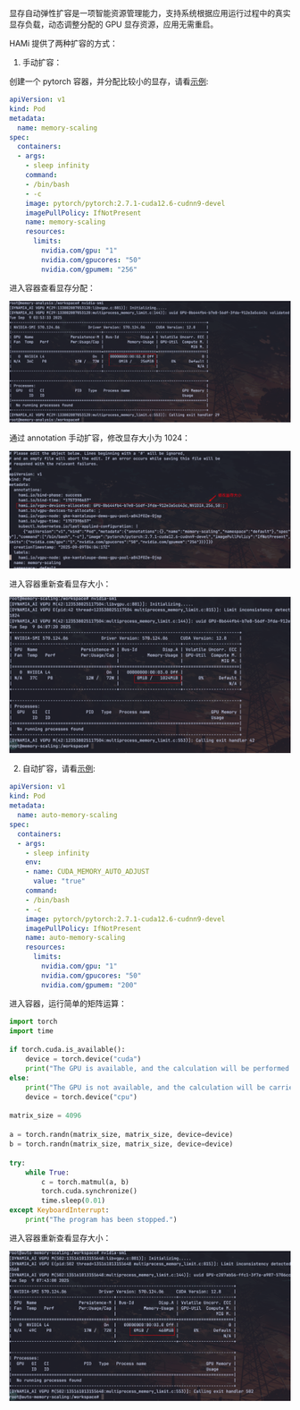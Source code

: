 显存自动弹性扩容是一项智能资源管理能力，支持系统根据应用运行过程中的真实显存负载，动态调整分配的 GPU 显存资源，应用无需重启。

HAMi 提供了两种扩容的方式：

1. 手动扩容：

创建一个 pytorch 容器，并分配比较小的显存，请看[示例](./sources/memory-scaling.yaml):

```yaml
apiVersion: v1
kind: Pod
metadata:
  name: memory-scaling
spec:
  containers:
  - args:
    - sleep infinity
    command:
    - /bin/bash
    - -c
    image: pytorch/pytorch:2.7.1-cuda12.6-cudnn9-devel
    imagePullPolicy: IfNotPresent
    name: memory-scaling
    resources:
      limits:
        nvidia.com/gpu: "1"
        nvidia.com/gpucores: "50"
        nvidia.com/gpumem: "256"
```

进入容器查看显存分配：

![](./screenshot/memory-scaling01.png)

通过 annotation 手动扩容，修改显存大小为 1024：

![](./screenshot/memory-scaling02.png)

进入容器重新查看显存大小：

![](./screenshot/memory-scaling03.png)

2. 自动扩容，请看[示例](./sources/memory-scaling01.yaml):

```yaml
apiVersion: v1
kind: Pod
metadata:
  name: auto-memory-scaling
spec:
  containers:
  - args:
    - sleep infinity
    env:
    - name: CUDA_MEMORY_AUTO_ADJUST
      value: "true"
    command:
    - /bin/bash
    - -c
    image: pytorch/pytorch:2.7.1-cuda12.6-cudnn9-devel
    imagePullPolicy: IfNotPresent
    name: auto-memory-scaling
    resources:
      limits:
        nvidia.com/gpu: "1"
        nvidia.com/gpucores: "50"
        nvidia.com/gpumem: "200"
```

进入容器，运行简单的矩阵运算：

```python
import torch
import time

if torch.cuda.is_available():
    device = torch.device("cuda")
    print("The GPU is available, and the calculation will be performed using the GPU.")
else:
    print("The GPU is not available, and the calculation will be carried out using the CPU.")
    device = torch.device("cpu")

matrix_size = 4096

a = torch.randn(matrix_size, matrix_size, device=device)
b = torch.randn(matrix_size, matrix_size, device=device)

try:
    while True:
        c = torch.matmul(a, b)
        torch.cuda.synchronize()
        time.sleep(0.01)
except KeyboardInterrupt:
    print("The program has been stopped.")
```

进入容器重新查看显存大小：

![](./screenshot/memory-scaling04.png)

